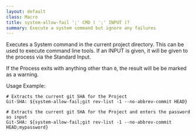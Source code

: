 ```yaml
---
layout: default
class: Macro
title: system-allow-fail ';' CMD ( ';' INPUT )?
summary: Execute a system command but ignore any failures
---
```


Executes a System command in the current project directory. 
This can be used to execute command line tools. If an INPUT is given, it will be given to the process via the Standard Input. 

If the Process exits with anything other  than `0`, the result will be be marked as a warning. 

Usage Example:
```
# Extracts the current git SHA for the Project
Git-SHA: ${system-allow-fail;git rev-list -1 --no-abbrev-commit HEAD}

# Extracts the current git SHA for the Project and enters the password as input
Git-SHA: ${system-allow-fail;git rev-list -1 --no-abbrev-commit HEAD;mypassword}
```